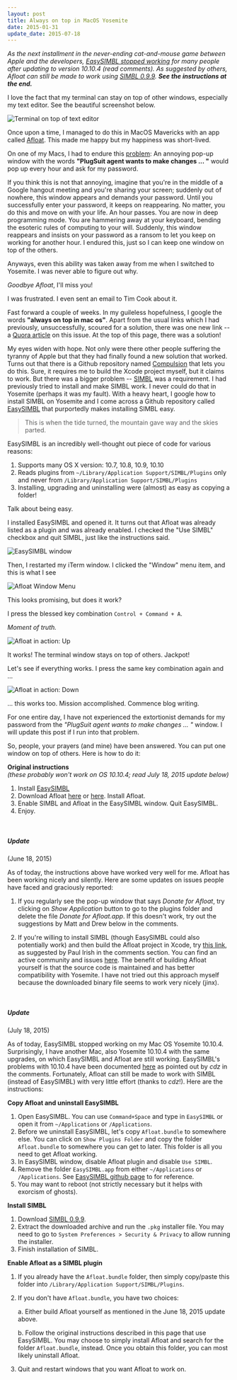 ```yaml
---
layout: post
title: Always on top in MacOS Yosemite
date: 2015-01-31
update_date: 2015-07-18
---
```


_As the next installment in the never-ending cat-and-mouse game between Apple and the developers, [EasySIMBL stopped working](https://github.com/norio-nomura/EasySIMBL/issues/25) for many people after updating to version 10.10.4 (read comments). As suggested by others, Afloat can still be made to work using [SIMBL 0.9.9](http://www.culater.net/software/SIMBL/SIMBL.php). **See the instructions at the end.**_


I love the fact that my terminal can stay on top of other windows, especially my text editor. 
See the beautiful screenshot below. 

![Terminal on top of text editor](/assets/terminal-on-top-of-text-editor.png)

Once upon a time, I managed to do this in MacOS Mavericks with an app called 
[Afloat](http://afloat.en.softonic.com/mac). This made me happy but my happiness was short-lived. 

On one of my Macs, I had to endure this 
[problem](http://infinite-labs.net/kb/plugsuit/ps-remove-on-10.6.html): 
An annoying pop-up window with the words **"PlugSuit agent wants to make changes ... "** 
would pop up every hour and ask for my password.

If you think this is not that annoying, imagine that you're in the middle of a Google hangout 
meeting and you're sharing your screen; suddenly out of nowhere, this window appears and demands 
your password. Until you successfully enter your password, it keeps on reappearing. No matter, 
you do this and move on with your life. An hour passes. You are now in deep programming mode. 
You are hammering away at your keyboard, bending the esoteric rules of computing to your will. 
Suddenly, this window reappears and insists on your password as a ransom to let you keep on 
working for another hour. I endured this, just so I can keep one window on top of the others.

Anyways, even this ability was taken away from me when I switched to Yosemite. 
I was never able to figure out why. 

_Goodbye Afloat_, I'll miss you!

I was frustrated. I even sent an email to Tim Cook about it. 

Fast forward a couple of weeks. In my guileless hopefulness, I google the words 
**"always on top in mac os"**. Apart from the usual links which I had previously, unsuccessfully, 
scoured for a solution, there was one new link -- 
a [Quora article](http://www.quora.com/Why-does-OS-X-not-have-always-on-top) on this issue. 
At the top of this page, there was a solution! 

My eyes widen with hope. Not only were there other people suffering the tyranny of Apple but 
that they had finally found a new solution that worked. Turns out that there is a Github 
repository named [Compulsion](https://github.com/alminde/Compulsion) that lets you do this. 
Sure, it requires me to build the Xcode project myself, but it claims to work. But there was a 
bigger problem -- [SIMBL](http://www.culater.net/software/SIMBL/SIMBL.php) was a requirement. 
I had previously tried to install and make SIMBL work. I never could do that in 
Yosemite (perhaps it was my fault). With a heavy heart, I google how to install SIMBL on 
Yosemite and I come across a Github repository called 
[EasySIMBL](https://github.com/norio-nomura/EasySIMBL) that purportedly makes installing 
SIMBL easy. 

<blockquote>
  <p>
    This is when the tide turned, the mountain gave way and the skies parted.
  </p>
</blockquote>

EasySIMBL is an incredibly well-thought out piece of code for various reasons:

1. Supports many OS X version: 10.7, 10.8, 10.9, 10.10
2. Reads plugins from `~/Library/Application Support/SIMBL/Plugins` only and never 
from `/Library/Application Support/SIMBL/Plugins`
4. Installing, upgrading and uninstalling were (almost) as easy as copying a folder! 

Talk about being easy.

I installed EasySIMBL and opened it. It turns out that Afloat was already listed as a plugin 
and was already enabled. I checked the "Use SIMBL" checkbox and quit SIMBL, just like the 
instructions said. 

![EasySIMBL window](/assets/easysimbl-window.png)

Then, I restarted my iTerm window. I clicked the "Window" menu item, and this is what I see

![Afloat Window Menu](/assets/afloat-window-menu.png)

This looks promising, but does it work?

I press the blessed key combination `Control + Command + A`. 

_Moment of truth._ 

![Afloat in action: Up](/assets/afloat-in-action-up.png)

It works! The terminal window stays on top of others. Jackpot! 

Let's see if everything works. I press the same key combination again and ...

![Afloat in action: Down](/assets/afloat-in-action-down.png)

... this works too. Mission accomplished. Commence blog writing. 

For one entire day, I have not experienced the extortionist demands for my password 
from the _"PlugSuit agent wants to make changes ... "_ window. I will update this post if 
I run into that problem. 

So, people, your prayers (and mine) have been answered. You can put one window on 
top of others. Here is how to do it:

**Original instructions**   
_(these probably won't work on OS 10.10.4; read July 18, 2015 update below)_

1. Install [EasySIMBL](https://github.com/norio-nomura/EasySIMBL)
2. Download Afloat [here](http://afloat.en.softonic.com/mac) or 
[here](http://www.macupdate.com/app/mac/22237/afloat). Install Afloat.
3. Enable SIMBL and Afloat in the EasySIMBL window. Quit EasySIMBL.
4. Enjoy.

<br/>

##### Update
(June 18, 2015)

As of today, the instructions above have worked very well for me. Afloat has been working nicely and silently. Here are some updates on issues people have faced and graciously reported:

1. If you regularly see the pop-up window that says _Donate for Afloat_, try clicking on _Show Application_ button to go to the plugins folder and delete the file _Donate for Afloat.app_. If this doesn't work, try out the suggestions by Matt and Drew below in the comments.

2. If you're willing to install SIMBL (though EasySIMBL could also potentially work) and then build the Afloat project in Xcode, try [this link](https://github.com/rinckd/afloat), as suggested by Paul Irish in the comments section. You can find an active community and issues [here](https://github.com/millenomi/afloat/issues). The benefit of building Afloat yourself is that the source code is maintained and has better compatibility with Yosemite. I have not tried out this approach myself because the downloaded binary file seems to work very nicely (jinx).

<br/>

##### Update
(July 18, 2015)

As of today, EasySIMBL stopped working on my Mac OS Yosemite 10.10.4. Surprisingly, I have another Mac, also Yosemite 10.10.4 with the same upgrades, on which EasySIMBL and Afloat are still working. EasySIMBL's problems with 10.10.4 have been documented [here](https://github.com/norio-nomura/EasySIMBL/issues/25) as pointed out by *cdz* in the comments. Fortunately, Afloat can still be made to work with SIMBL (instead of EasySIMBL) with very little effort (thanks to *cdz*!). Here are the instructions:

**Copy Afloat and uninstall EasySIMBL**

1. Open EasySIMBL. You can use `Command+Space` and type in `EasySIMBL` or open it from `~/Applications` or `/Applications`.
2. Before we uninstall EasySIMBL, let's copy `Afloat.bundle` to somewhere else. You can click on `Show Plugins Folder` and copy the folder `Afloat.bundle` to somewhere you can get to later. This folder is all you need to get Afloat working.
3. In EasySIMBL window, disable Afloat plugin and disable `Use SIMBL`.
4. Remove the folder `EasySIMBL.app` from either `~/Applications` or `/Applications`. See [EasySIMBL github page](https://github.com/norio-nomura/EasySIMBL) to for reference.
5. You may want to reboot (not strictly necessary but it helps with exorcism of ghosts).

**Install SIMBL**

1. Download [SIMBL 0.9.9](http://www.culater.net/software/SIMBL/SIMBL.php).
2. Extract the downloaded archive and run the `.pkg` installer file. You may need to go to `System Preferences > Security & Privacy` to allow running the installer.
3. Finish installation of SIMBL.

**Enable Afloat as a SIMBL plugin**

1. If you already have the `Afloat.bundle` folder, then simply copy/paste this folder into `/Library/Application Support/SIMBL/Plugins`.
2. If you don't have `Afloat.bundle`, you have two choices:

    a. Either build Afloat yourself as mentioned in the June 18, 2015 update above.

    b. Follow the original instructions described in this page that use EasySIMBL. You may choose to simply install Afloat and search for the folder `Afloat.bundle`, instead. Once you obtain this folder, you can most likely uninstall Afloat. 
3. Quit and restart windows that you want Afloat to work on. 







